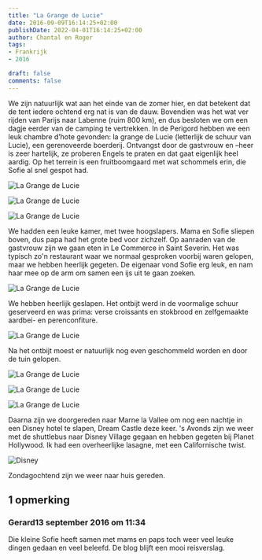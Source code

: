 ```yaml
---
title: "La Grange de Lucie"
date: 2016-09-09T16:14:25+02:00
publishDate: 2022-04-01T16:14:25+02:00
author: Chantal en Roger
tags:
- Frankrijk
- 2016

draft: false
comments: false
---
```


We zijn natuurlijk wat aan het einde van de zomer hier, en dat betekent dat de tent iedere ochtend erg nat is van de dauw. Bovendien was het wat ver rijden van Parijs naar Labenne (ruim 800 km), en dus besloten we om een dagje eerder van de camping te vertrekken. In de Perigord hebben we een leuk chambre d’hote gevonden: la grange de Lucie (letterlijk de schuur van Lucie), een gerenoveerde boerderij. Ontvangst door de gastvrouw en –heer is zeer hartelijk, ze proberen Engels te praten en dat gaat eigenlijk heel aardig. Op het terrein is een fruitboomgaard met wat schommels erin, die Sofie al snel gespot had.

![La Grange de Lucie](./images/P1060101[4].jpg)

![La Grange de Lucie](./images/P1060106[4].jpg)

![La Grange de Lucie](./images/WP_20160909_16_57_13_Rich[3].jpg)

We hadden een leuke kamer, met twee hoogslapers. Mama en Sofie sliepen boven, dus papa had het grote bed voor zichzelf. Op aanraden van de gastvrouw zijn we gaan eten in Le Commerce in Saint Severin. Het was typisch zo'n restaurant waar we normaal gesproken voorbij waren gelopen, maar we hebben heerlijk gegeten. De eigenaar vond Sofie erg leuk, en nam haar mee op de arm om samen een ijs uit te gaan zoeken.

![La Grange de Lucie](./images/WP_20160909_21_20_40_Panorama[3].jpg)

We hebben heerlijk geslapen. Het ontbijt werd in de voormalige schuur geserveerd en was prima: verse croissants en stokbrood en zelfgemaakte aardbei- en perenconfiture.

![La Grange de Lucie](./images/WP_20160910_09_19_37_Rich[3].jpg)

Na het ontbijt moest er natuurlijk nog even geschommeld worden en door de tuin gelopen.

![La Grange de Lucie](./images/WP_20160910_10_04_04_Rich[3].jpg)

![La Grange de Lucie](./images/WP_20160910_09_57_57_Rich[3].jpg)

![La Grange de Lucie](./images/WP_20160910_10_41_52_Rich[3].jpg)

Daarna zijn we doorgereden naar Marne la Vallee om nog een nachtje in een Disney hotel te slapen, Dream Castle deze keer. 's Avonds zijn we weer met de shuttlebus naar Disney Village gegaan en hebben gegeten bij Planet Hollywood. Ik had een overheerlijke lasagne, met een Californische twist.

![Disney](./images/WP_20160910_20_46_40_Rich[4].jpg)

Zondagochtend zijn we weer naar huis gereden.

## 1 opmerking

### Gerard13 september 2016 om 11:34

Die kleine Sofie heeft samen met mams en paps toch weer veel leuke dingen gedaan en veel beleefd.
De blog blijft een mooi reisverslag.
